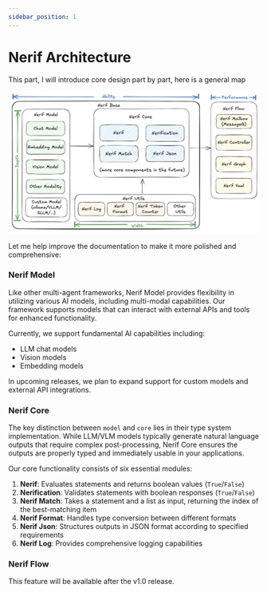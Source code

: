 ```yaml
---
sidebar_position: 1
---
```


# Nerif Architecture

This part, I will introduce core design part by part, here is a general map

![Nerif Architecture](img/arch.png)

Let me help improve the documentation to make it more polished and comprehensive:

### Nerif Model

Like other multi-agent frameworks, Nerif Model provides flexibility in utilizing various AI models, including multi-modal capabilities. Our framework supports models that can interact with external APIs and tools for enhanced functionality.

Currently, we support fundamental AI capabilities including:
- LLM chat models
- Vision models
- Embedding models

In upcoming releases, we plan to expand support for custom models and external API integrations.

### Nerif Core

The key distinction between `model` and `core` lies in their type system implementation. While LLM/VLM models typically generate natural language outputs that require complex post-processing, Nerif Core ensures the outputs are properly typed and immediately usable in your applications.

Our core functionality consists of six essential modules:

1. **Nerif**: Evaluates statements and returns boolean values (`True`/`False`)
2. **Nerification**: Validates statements with boolean responses (`True`/`False`)
3. **Nerif Match**: Takes a statement and a list as input, returning the index of the best-matching item
4. **Nerif Format**: Handles type conversion between different formats
5. **Nerif Json**: Structures outputs in JSON format according to specified requirements
6. **Nerif Log**: Provides comprehensive logging capabilities

### Nerif Flow

This feature will be available after the v1.0 release.
